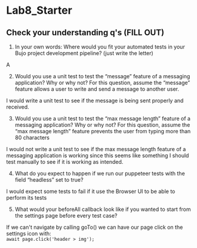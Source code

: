 # Lab8_Starter

## Check your understanding q's (FILL OUT)
1. In your own words: Where would you fit your automated tests in your Bujo project development pipeline? (just write the letter)  

A  

2. Would you use a unit test to test the “message” feature of a messaging application? Why or why not? For this question, assume the “message” feature allows a user to write and send a message to another user.  

I would write a unit test to see if the message is being sent properly and received.  

3. Would you use a unit test to test the “max message length” feature of a messaging application? Why or why not? For this question, assume the “max message length” feature prevents the user from typing more than 80 characters  

I would not write a unit test to see if the max message length feature of a messaging application is working since this seems like something I should test manually to see if it is working as intended.  

4. What do you expect to happen if we run our puppeteer tests with the field “headless” set to true?  

I would expect some tests to fail if it use the Browser UI to be able to perform its tests  

5. What would your beforeAll callback look like if you wanted to start from the settings page before every test case?  

If we can't navigate by calling goTo() we can have our page click on the settings icon with:  
`await page.click('header > img');`
